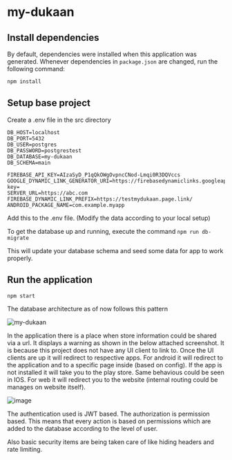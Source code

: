 # my-dukaan

## Install dependencies

By default, dependencies were installed when this application was generated.
Whenever dependencies in `package.json` are changed, run the following command:

```sh
npm install
```

## Setup base project

Create a .env file in the src directory
```
DB_HOST=localhost
DB_PORT=5432
DB_USER=postgres
DB_PASSWORD=postgrestest
DB_DATABASE=my-dukaan
DB_SCHEMA=main

FIREBASE_API_KEY=AIzaSyD_P1qQkOWgOvpncCNod-Lmqi0R3DQVccs
GOOGLE_DYNAMIC_LINK_GENERATOR_URI=https://firebasedynamiclinks.googleapis.com/v1/shortLinks?key=
SERVER_URL=https://abc.com
FIREBASE_DYNAMIC_LINK_PREFIX=https://testmydukaan.page.link/
ANDROID_PACKAGE_NAME=com.example.myapp
```

Add this to the .env file. (Modify the data according to your local setup)

To get the database up and running, execute the command
```npm run db-migrate```

This will update your database schema and seed some data for app to work properly.

## Run the application

```sh
npm start
```

The database architecture as of now follows this pattern

![my-dukaan](https://user-images.githubusercontent.com/20533190/105642565-83988d00-5eb0-11eb-9d7f-5fa04c56fe4a.png)


In the application there is a place when store information could be shared via a url. It displays a warning as shown in the below attached screenshot. It is because this project does not have any UI client to link to. Once the UI clients are up it will redirect to respective apps. 
For android it will redirect to the application and to a specific page inside (based on config). If the app is not installed it will take you to the play store.
Same behavious could be seen in IOS.
For web it will redirect you to the website (internal routing could be manages on website itself).

![image](https://user-images.githubusercontent.com/20533190/105642720-5bf5f480-5eb1-11eb-9f3b-a43bb40adb47.png)

The authentication used is JWT based. 
The authorization is permission based. This means that every action is based on permissions which are added to the database according to the level of user.

Also basic security items are being taken care of like hiding headers and rate limiting.
